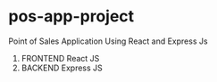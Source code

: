 # pos-app-project
Point of Sales Application Using React and Express Js



1. FRONTEND React JS
2. BACKEND Express JS